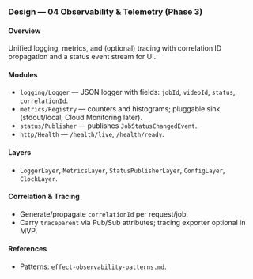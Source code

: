 ### Design — 04 Observability & Telemetry (Phase 3)

#### Overview

Unified logging, metrics, and (optional) tracing with correlation ID propagation and a status event stream for UI.

#### Modules

- `logging/Logger` — JSON logger with fields: `jobId`, `videoId`, `status`, `correlationId`.
- `metrics/Registry` — counters and histograms; pluggable sink (stdout/local, Cloud Monitoring later).
- `status/Publisher` — publishes `JobStatusChangedEvent`.
- `http/Health` — `/health/live`, `/health/ready`.

#### Layers

- `LoggerLayer`, `MetricsLayer`, `StatusPublisherLayer`, `ConfigLayer`, `ClockLayer`.

#### Correlation & Tracing

- Generate/propagate `correlationId` per request/job.
- Carry `traceparent` via Pub/Sub attributes; tracing exporter optional in MVP.

#### References

- Patterns: `effect-observability-patterns.md`.
